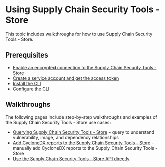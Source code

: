 # Using Supply Chain Security Tools - Store

This topic includes walkthroughs for how to use Supply Chain Security Tools - Store.

## Prerequisites

* [Enable an encrypted connection to the Supply Chain Security Tools - Store](enable_encrypted_connection.md)
* [Create a service account and get the access token](create_service_account_access_token.md)
* [Install the CLI](cli.md)
* [Configure the CLI](configure_cli.md)

## Walkthroughs

The following pages include step-by-step walkthroughs and examples of the Supply Chain Security Tools - Store use cases:

* [Querying Supply Chain Security Tools - Store](querying_the_metadata_store.md) - query to understand vulnerability, image, and dependency relationships
* [Add CycloneDX reports to the Supply Chain Security Tools - Store](add_cyclonedx_to_store.md) - manually add CycloneDX reports to the Supply Chain Security Tools - Store
* [Use the Supply Chain Security Tools - Store API directly](getting_started_api.md).
